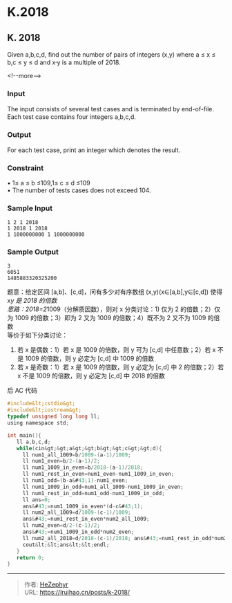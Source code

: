 # K.2018


## K. 2018

Given a,b,c,d, ﬁnd out the number of pairs of integers (x,y) where a ≤ x ≤ b,c ≤ y ≤ d and x·y is a multiple of 2018.

&lt;!--more--&gt;

### Input

The input consists of several test cases and is terminated by end-of-ﬁle.  
Each test case contains four integers a,b,c,d.

### Output

For each test case, print an integer which denotes the result.

### Constraint

• 1≤ a ≤ b ≤109,1≤ c ≤ d ≤109  
 • The number of tests cases does not exceed 104.

### Sample Input

    1 2 1 2018
    1 2018 1 2018
    1 1000000000 1 1000000000

### Sample Output

    3
    6051
    1485883320325200

题意：给定区间 [a,b]、[c,d]，问有多少对有序数组 (x,y)(x∈[a,b],y∈[c,d]) 使得 x*y 是 2018 的倍数  
思路：2018=2*1009（分解质因数），则对 x 分类讨论：1) 仅为 2 的倍数；2）仅为 1009 的倍数；3）即为 2 又为 1009 的倍数；4）既不为 2 又不为 1009 的倍数  
等价于如下分类讨论：

1. 若 x 是偶数：1）若 x 是 1009 的倍数，则 y 可为 [c,d] 中任意数；2）若 x 不是 1009 的倍数，则 y 必定为 [c,d] 中 1009 的倍数
2. 若 x 是奇数：1）若 x 是 1009 的倍数，则 y 必定为 [c,d] 中 2 的倍数；2）若 x 不是 1009 的倍数，则 y 必定为 [c,d] 中 2018 的倍数

后 AC 代码

```c
#include&lt;cstdio&gt;
#include&lt;iostream&gt;
typedef unsigned long long ll;
using namespace std;

int main(){
   ll a,b,c,d;
   while(cin&gt;&gt;a&gt;&gt;b&gt;&gt;c&gt;&gt;d){
     ll num1_all_1009=b/1009-(a-1)/1009;
     ll num1_even=b/2-(a-1)/2;
     ll num1_1009_in_even=b/2018-(a-1)/2018;
     ll num1_rest_in_even=num1_even-num1_1009_in_even;
     ll num1_odd=(b-a&#43;1)-num1_even;
     ll num1_1009_in_odd=num1_all_1009-num1_1009_in_even;
     ll num1_rest_in_odd=num1_odd-num1_1009_in_odd;
     ll ans=0;
     ans&#43;=num1_1009_in_even*(d-c&#43;1);
     ll num2_all_1009=d/1009-(c-1)/1009;
     ans&#43;=num1_rest_in_even*num2_all_1009;
     ll num2_even=d/2-(c-1)/2;
     ans&#43;=num1_1009_in_odd*num2_even;
     ll num2_all_2018=d/2018-(c-1)/2018; ans&#43;=num1_rest_in_odd*num2_all_2018;
     cout&lt;&lt;ans&lt;&lt;endl;
   }
   return 0;
}
```


---

> 作者: [HeZephyr](https://github.com/HeZephyr)  
> URL: https://lruihao.cn/posts/k-2018/  

